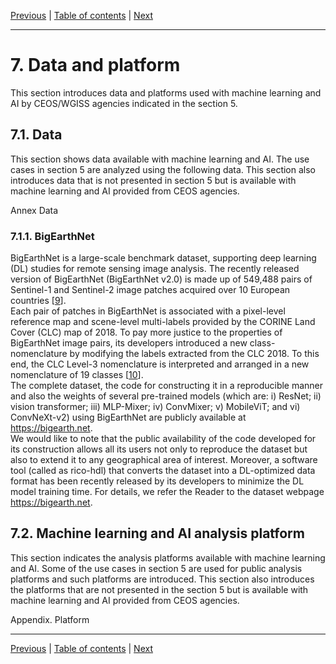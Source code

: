 [Previous](use-cases-at-WGISS.md) | [Table of contents](README.md) | [Next](conclusion.md)

***

# 7. Data and platform
This section introduces data and platforms used with machine learning and AI by CEOS/WGISS agencies indicated in the section 5.

## 7.1. Data
This section shows data available with machine learning and AI.
The use cases in section 5 are analyzed using the following data.
This section also introduces data that is not presented in section 5 but is available with machine learning and AI provided from CEOS agencies.

Annex Data

### 7.1.1. BigEarthNet
BigEarthNet is a large-scale benchmark dataset, supporting deep learning (DL) studies for remote sensing image analysis. The recently released version of  BigEarthNet (BigEarthNet v2.0)   is made up of 549,488 pairs of Sentinel-1 and Sentinel-2 image patches acquired over 10 European countries [[9](https://github.com/ceos-org/aiml-white-paper/blob/main/reference.md)].  
Each pair of patches in BigEarthNet is associated with a pixel-level reference map and scene-level multi-labels provided by the CORINE Land Cover (CLC) map of 2018. To pay more justice to the properties of BigEarthNet image pairs, its developers introduced a new class-nomenclature by modifying the labels extracted from the CLC 2018. To this end, the CLC Level-3 nomenclature is interpreted and arranged in a new nomenclature of 19 classes [[10](https://github.com/ceos-org/aiml-white-paper/blob/main/reference.md)].  
The complete dataset, the code for constructing it in a reproducible manner and also the weights of several pre-trained models  (which are: i) ResNet; ii) vision transformer; iii) MLP-Mixer; iv) ConvMixer; v) MobileViT; and vi) ConvNeXt-v2) using BigEarthNet are publicly available at https://bigearth.net.  
We would like to note that the public availability of the code developed for its construction allows all its users not only to reproduce the dataset but also to extend it to any geographical area of interest. Moreover, a software tool (called as rico-hdl) that converts the dataset into a DL-optimized data format has been recently released by its developers to minimize the DL model training time. For details, we refer the Reader to the dataset webpage https://bigearth.net.

## 7.2. Machine learning and AI analysis platform
This section indicates the analysis platforms available with machine learning and AI.
Some of the use cases in section 5 are used for public analysis platforms and such platforms are introduced.
This section also introduces the platforms that are not presented in the section 5 but is available with machine learning and AI provided from CEOS agencies.

Appendix. Platform

***
[Previous](use-cases-at-WGISS.md) | [Table of contents](README.md) | [Next](conclusion.md)
